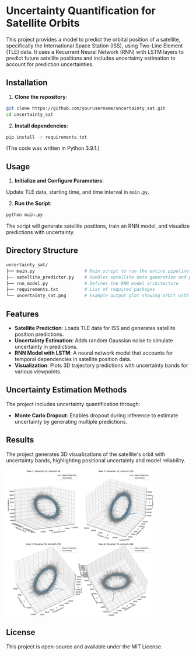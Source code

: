 # Uncertainty Quantification for Satellite Orbits

This project provides a model to predict the orbital position of a satellite, specifically the International Space Station (ISS), using Two-Line Element (TLE) data. It uses a Recurrent Neural Network (RNN) with LSTM layers to predict future satellite positions and includes uncertainty estimation to account for prediction uncertainties.

## Installation

1. **Clone the repository**:

```bash
git clone https://github.com/yourusername/uncertainty_sat.git
cd uncertainty_sat
```

2. **Install dependencies**:

```bash
pip install -r requirements.txt
```

(The code was written in Python 3.9.1.)

## Usage

1. **Initialize and Configure Parameters**:
   
Update TLE data, starting time, and time interval in `main.py`.

2. **Run the Script**:

```bash
python main.py
```

The script will generate satellite positions, train an RNN model, and visualize predictions with uncertainty.

## Directory Structure

```graphql
uncertainty_sat/
├── main.py                   # Main script to run the entire pipeline
├── satellite_predictor.py    # Handles satellite data generation and preprocessing
├── rnn_model.py              # Defines the RNN model architecture
├── requirements.txt          # List of required packages
└── uncertainty_sat.png       # Example output plot showing orbit with uncertainty
```

## Features

- **Satellite Prediction**: Loads TLE data for ISS and generates satellite position predictions.
- **Uncertainty Estimation**: Adds random Gaussian noise to simulate uncertainty in predictions.
- **RNN Model with LSTM**: A neural network model that accounts for temporal dependencies in satellite position data.
- **Visualization**: Plots 3D trajectory predictions with uncertainty bands for various viewpoints.

## Uncertainty Estimation Methods

The project includes uncertainty quantification through:

- **Monte Carlo Dropout**: Enables dropout during inference to estimate uncertainty by generating multiple predictions.

## Results

The project generates 3D visualizations of the satellite's orbit with uncertainty bands, highlighting positional uncertainty and model reliability.

<img src="https://github.com/yuyenchang/uncertainty_sat/blob/main/uncertainty_sat.png" alt="Example Image" style="width:80%;"/>

## License

This project is open-source and available under the MIT License.
